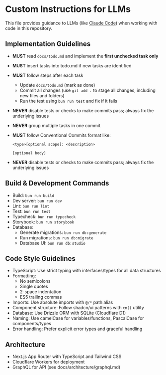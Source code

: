 # Custom Instructions for LLMs

This file provides guidance to LLMs (like [Claude Code](claude.ai/code)) when working with code in this repository.

## Implementation Guidelines

- **MUST** read `docs/todo.md` and implement the **first unchecked task only**
- **MUST** insert tasks into todo.md if new tasks are identified
- **MUST** follow steps after each task
  - Update `docs/todo.md` (mark as done)
  - Commit all changes (use `git add .` to stage all changes, including new files and folders)
  - Run the test using `bun run test` and fix if it fails
- **NEVER** disable tests or checks to make commits pass; always fix the underlying issues
- **NEVER** group multiple tasks in one commit
- **MUST** follow Conventional Commits format like:

  ```
  <type>[optional scope]: <description>

  [optional body]
  ```

- **NEVER** disable tests or checks to make commits pass; always fix the underlying issues

## Build & Development Commands

- Build: `bun run build`
- Dev server: `bun run dev`
- Lint: `bun run lint`
- Test: `bun run test`
- Typecheck: `bun run typecheck`
- Storybook: `bun run storybook`
- Database:
  - Generate migrations: `bun run db:generate`
  - Run migrations: `bun run db:migrate`
  - Database UI: `bun run db:studio`

## Code Style Guidelines

- TypeScript: Use strict typing with interfaces/types for all data structures
- Formatting:
  - No semicolons
  - Single quotes
  - 2-space indentation
  - ES5 trailing commas
- Imports: Use absolute imports with `@/*` path alias
- Component structure: Follow shadcn/ui patterns with `cn()` utility
- Database: Use Drizzle ORM with SQLite (Cloudflare D1)
- Naming: Use camelCase for variables/functions, PascalCase for components/types
- Error handling: Prefer explicit error types and graceful handling

## Architecture

- Next.js App Router with TypeScript and Tailwind CSS
- Cloudflare Workers for deployment
- GraphQL for API (see docs/architecture/graphql.md)
